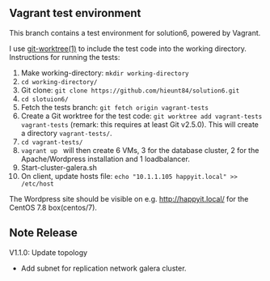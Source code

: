 ## Vagrant test environment

This branch contains a test environment for solution6, powered by Vagrant.

I use [git-worktree(1)](https://git-scm.com/docs/git-worktree) to include the test code into the working directory. Instructions for running the tests:

1. Make working-directory: `mkdir working-directory` 
2. `cd working-directory/`
3. Git clone: `git clone https://github.com/hieunt84/solution6.git`
4. `cd slotuion6/`
5. Fetch the tests branch: `git fetch origin vagrant-tests`
6. Create a Git worktree for the test code: `git worktree add vagrant-tests vagrant-tests` (remark: this requires at least Git v2.5.0). This will create a directory `vagrant-tests/`.
7. `cd vagrant-tests/`
8. `vagrant up ` will then create 6 VMs, 3 for the database cluster, 2 for the Apache/Wordpress installation and 1 loadbalancer.
9. Start-cluster-galera.sh
10. On client, update hosts file: `echo "10.1.1.105 happyit.local" >> /etc/host`

The Wordpress site should be visible on e.g. <http://happyit.local/> for the CentOS 7.8 box(centos/7).

## Note Release
V1.1.0: Update topology
- Add subnet for replication network galera cluster.
